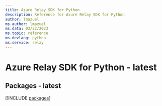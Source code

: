 ```yaml
---
title: Azure Relay SDK for Python
description: Reference for Azure Relay SDK for Python
author: lmazuel
ms.author: lmazuel
ms.data: 03/22/2023
ms.topic: reference
ms.devlang: python
ms.service: relay
---
```

# Azure Relay SDK for Python - latest
## Packages - latest
[!INCLUDE [packages](relay-index.md)]